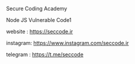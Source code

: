 Secure Coding Academy

Node JS Vulnerable Code1

website : https://seccode.ir

instagram: https://www.instagram.com/seccode.ir

telegram : https://t.me/seccode